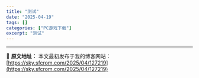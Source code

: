 ```yaml
---
title: "测试"
date: "2025-04-19"
tags: []
categories: ["PC游戏下载"]
excerpt: "测试"
---
```




---
📖 **原文地址：** 本文最初发布于我的博客网站：[https://sky.sfcrom.com/2025/04/127219](https://sky.sfcrom.com/2025/04/127219)
